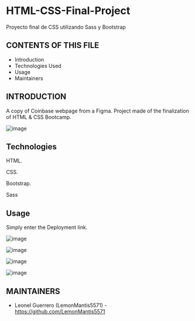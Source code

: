 # HTML-CSS-Final-Project
Proyecto final de CSS utilizando Sass y Bootstrap

CONTENTS OF THIS FILE
---------------------

 * Introduction
 * Technologies Used
 * Usage
 * Maintainers


INTRODUCTION
------------

A copy of Coinbase webpage from a Figma.
Project made of the finalization of HTML & CSS Bootcamp.

![image](https://user-images.githubusercontent.com/85099589/194005509-d92dc563-19c6-49f2-bd9f-8006b7e79851.png)


Technologies
------------

HTML.

CSS.

Bootstrap.

Sass


Usage
------------

Simply enter the Deployment link.

![image](https://user-images.githubusercontent.com/85099589/194005742-adb1692d-923e-482b-8c79-b5d5312f4e64.png)


![image](https://user-images.githubusercontent.com/85099589/194005780-a87c78a9-2ef0-41e9-9176-de3934859ee7.png)



![image](https://user-images.githubusercontent.com/85099589/194005819-973cd006-69e4-45ff-9662-88ef94da6607.png)


![image](https://user-images.githubusercontent.com/85099589/194005846-454f7a02-f07a-4ccb-9269-9b1f3e175fa3.png)





MAINTAINERS
-----------

 * Leonel Guerrero (LemonMantis5571) - https://github.com/LemonMantis5571
 
